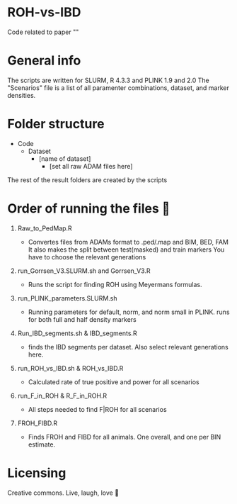 # ROH-vs-IBD
Code related to paper ""

# General info 
  The scripts are written for SLURM, R 4.3.3 and PLINK 1.9 and 2.0
  The "Scenarios" file is a list of all paramenter combinations, dataset, and marker densities. 

# Folder structure 

- Code
  - Dataset
    - [name of dataset]
      - [set all raw ADAM files here]

The rest of the result folders are created by the scripts

# Order of running the files :yellow_heart:

1. Raw_to_PedMap.R
   - Convertes files from ADAMs format to .ped/.map and BIM, BED, FAM
     It also makes the split between test(masked) and train markers
     You have to choose the relevant generations 

3. run_Gorrsen_V3.SLURM.sh and Gorrsen_V3.R
   - Runs the script for finding ROH using Meyermans formulas. 

3. run_PLINK_parameters.SLURM.sh
   - Running parameters for default, norm, and norm small in PLINK.
     runs for both full and half density markers 

5. Run_IBD_segments.sh & IBD_segments.R
   - finds the IBD segments per dataset.
     Also select relevant generations here.
  
7. run_ROH_vs_IBD.sh  & ROH_vs_IBD.R
   - Calculated rate of true positive and power for all scenarios

9. run_F_in_ROH & R_F_in_ROH.R
    - All steps needed to find F|ROH for all scenarios 

11. FROH_FIBD.R
    - Finds FROH and FIBD for all animals.
      One overall, and one per BIN estimate.

# Licensing 

Creative commons. Live, laugh, love 🫶
